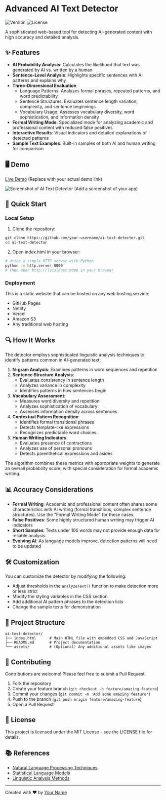 # Advanced AI Text Detector

![Version](https://img.shields.io/badge/version-3.0-blue)
![License](https://img.shields.io/badge/license-MIT-green)

A sophisticated web-based tool for detecting AI-generated content with high accuracy and detailed analysis.

## ✨ Features

- **AI Probability Analysis**: Calculates the likelihood that text was generated by AI vs. written by a human
- **Sentence-Level Analysis**: Highlights specific sentences with AI patterns and explains why
- **Three-Dimensional Evaluation**:
  - Language Patterns: Analyzes formal phrases, repeated patterns, and word predictability
  - Sentence Structures: Evaluates sentence length variation, complexity, and sentence beginnings
  - Vocabulary Usage: Assesses vocabulary diversity, word sophistication, and information density
- **Formal Writing Mode**: Specialized mode for analyzing academic and professional content with reduced false positives
- **Interactive Results**: Visual indicators and detailed explanations of detected patterns
- **Sample Text Examples**: Built-in samples of both AI and human writing for comparison

## 🖥️ Demo

[Live Demo](https://your-username.github.io/ai-text-detector) (Replace with your actual demo link)

![Screenshot of AI Text Detector](path/to/screenshot.png) (Add a screenshot of your app)

## 🚀 Quick Start

### Local Setup

1. Clone the repository:
```bash
git clone https://github.com/your-username/ai-text-detector.git
cd ai-text-detector
```

2. Open index.html in your browser:
```bash
# Using a simple HTTP server with Python
python -m http.server 8000
# Then open http://localhost:8000 in your browser
```

### Deployment

This is a static website that can be hosted on any web hosting service:

- GitHub Pages
- Netlify
- Vercel
- Amazon S3
- Any traditional web hosting

## 🔍 How It Works

The detector employs sophisticated linguistic analysis techniques to identify patterns common in AI-generated text:

1. **N-gram Analysis**: Examines patterns in word sequences and repetition
2. **Sentence Structure Analysis**: 
   - Evaluates consistency in sentence length
   - Analyzes variance in complexity
   - Identifies patterns in how sentences begin
3. **Vocabulary Assessment**:
   - Measures word diversity and repetition
   - Analyzes sophistication of vocabulary
   - Assesses information density across sentences
4. **Contextual Pattern Recognition**:
   - Identifies formal transitional phrases
   - Detects template-like expressions
   - Recognizes predictable word choices
5. **Human Writing Indicators**:
   - Evaluates presence of contractions
   - Analyzes use of personal pronouns
   - Detects parenthetical expressions and asides

The algorithm combines these metrics with appropriate weights to generate an overall probability score, with special consideration for formal academic writing.

## 📊 Accuracy Considerations

- **Formal Writing**: Academic and professional content often shares some characteristics with AI writing (formal transitions, complex sentence structures). Use the "Formal Writing Mode" for these cases.
- **False Positives**: Some highly structured human writing may trigger AI indicators
- **Short Samples**: Texts under 100 words may not provide enough data for reliable analysis
- **Evolving AI**: As language models improve, detection patterns will need to be updated

## 🛠️ Customization

You can customize the detector by modifying the following:

- Adjust thresholds in the `analyzeText()` function to make detection more or less strict
- Modify the styling variables in the CSS section
- Add additional AI pattern phrases to the detection lists
- Change the sample texts for demonstration

## 📂 Project Structure

```
ai-text-detector/
├── index.html      # Main HTML file with embedded CSS and JavaScript
├── README.md       # Project documentation
└── assets/         # (Optional) Any additional assets like images
```

## 🤝 Contributing

Contributions are welcome! Please feel free to submit a Pull Request.

1. Fork the repository
2. Create your feature branch (`git checkout -b feature/amazing-feature`)
3. Commit your changes (`git commit -m 'Add some amazing feature'`)
4. Push to the branch (`git push origin feature/amazing-feature`)
5. Open a Pull Request

## 📝 License

This project is licensed under the MIT License - see the LICENSE file for details.

## 📚 References

- [Natural Language Processing Techniques](https://en.wikipedia.org/wiki/Natural_language_processing)
- [Statistical Language Models](https://en.wikipedia.org/wiki/Language_model)
- [Linguistic Analysis Methods](https://en.wikipedia.org/wiki/Linguistic_analysis)

---

Created with ❤️ by [Your Name](https://github.com/your-username)
